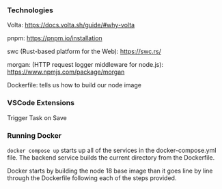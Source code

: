 ### Technologies

Volta: https://docs.volta.sh/guide/#why-volta

pnpm: https://pnpm.io/installation

swc (Rust-based platform for the Web): https://swc.rs/

morgan: (HTTP request logger middleware for node.js): https://www.npmjs.com/package/morgan

Dockerfile: tells us how to build our node image

### VSCode Extensions

Trigger Task on Save

### Running Docker

`docker compose up` starts up all of the services in the docker-compose.yml file. The backend service
builds the current directory from the Dockerfile.

Docker starts by building the node 18 base image than
it goes line by line through the Dockerfile following each of the steps provided.
